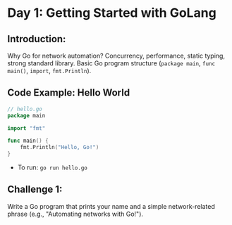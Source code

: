 # **Day 1: Getting Started with GoLang**

## **Introduction:** 
Why Go for network automation? Concurrency, performance, static typing, strong standard library. Basic Go program structure (`package main`, `func main()`, `import`, `fmt.Println`).

## **Code Example: Hello World**

```go
// hello.go
package main

import "fmt"

func main() {
    fmt.Println("Hello, Go!")
}
```

* To run: `go run hello.go`

## **Challenge 1:** 
Write a Go program that prints your name and a simple network-related phrase (e.g., "Automating networks with Go\!").
